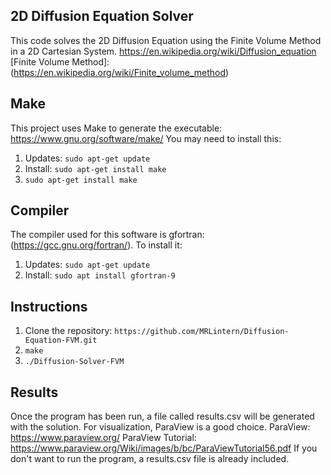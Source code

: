 ## 2D Diffusion Equation Solver
This code solves the 2D Diffusion Equation using the Finite Volume Method
in a 2D Cartesian System.
https://en.wikipedia.org/wiki/Diffusion_equation
[Finite Volume Method]: (https://en.wikipedia.org/wiki/Finite_volume_method)

## Make
This project uses Make to generate the executable: https://www.gnu.org/software/make/
You may need to install this: 
1. Updates: `sudo apt-get update`
2. Install: `sudo apt-get install make`
3. `sudo apt-get install make`


## Compiler
The compiler used for this software is gfortran: (https://gcc.gnu.org/fortran/).
To install it: 
1. Updates: `sudo apt-get update`
2. Install: `sudo apt install gfortran-9`

## Instructions
1. Clone the repository: `https://github.com/MRLintern/Diffusion-Equation-FVM.git`
2. `make`
3. `./Diffusion-Solver-FVM`

## Results
Once the program has been run, a file called results.csv will be generated
with the solution. For visualization, ParaView is a good choice. 
ParaView: https://www.paraview.org/
ParaView Tutorial: https://www.paraview.org/Wiki/images/b/bc/ParaViewTutorial56.pdf
If you don't want to run the program, a results.csv file is already included.